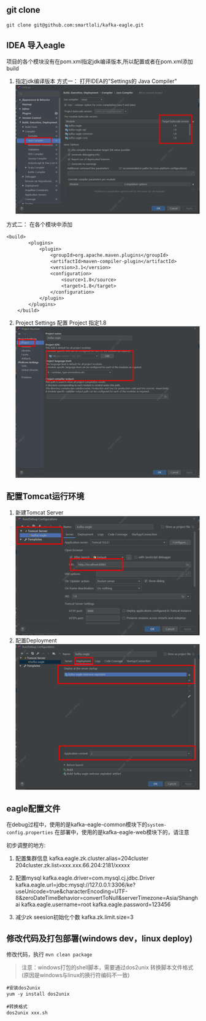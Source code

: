 

## git clone
```
git clone git@github.com:smartloli/kafka-eagle.git
```
## IDEA 导入eagle

项目的各个模块没有在pom.xml指定jdk编译版本,所以配置或者在pom.xml添加build
1. 指定jdk编译版本
方式一：
打开IDEA的"Settings的 Java Compiler"
![Settings配置](images/Settings配置.png)

方式二： 
在各个模块中添加
```
<build>
        <plugins>
            <plugin>
                <groupId>org.apache.maven.plugins</groupId>
                <artifactId>maven-compiler-plugin</artifactId>
                <version>3.1</version>
                <configuration>
                    <source>1.8</source>
                    <target>1.8</target>
                </configuration>
            </plugin>
        </plugins>
    </build>
```

2. Project Settings 配置
Project 指定1.8
![ProjectSettings_JDK配置](images/ProjectSettings_JDK配置.png)

## 配置Tomcat运行环境
1. 新建Tomcat Server
![Tomcat配置01](images/Tomcat配置01.png)
2. 配置Deployment
![Tomcat配置02](images/Tomcat配置02.png)

## eagle配置文件
在debug过程中，使用的是kafka-eagle-common模块下的`system-config.properties`
在部署中，使用的是kafka-eagle-web模块下的，请注意

初步调整的地方: 

1) 配置集群信息
kafka.eagle.zk.cluster.alias=204cluster
204cluster.zk.list=xxx.xxx.66.204:2181/xxxxx

2) 配置mysql
kafka.eagle.driver=com.mysql.cj.jdbc.Driver
kafka.eagle.url=jdbc:mysql://127.0.0.1:3306/ke?useUnicode=true&characterEncoding=UTF-8&zeroDateTimeBehavior=convertToNull&serverTimezone=Asia/Shanghai
kafka.eagle.username=root
kafka.eagle.password=123456

3) 减少zk seesion初始化个数
kafka.zk.limit.size=3



## 修改代码及打包部署(windows dev，linux deploy)
修改代码，执行 `mvn clean package` 

>注意：windows打包的shell脚本，需要通过dos2unix 转换脚本文件格式(原因是windows与linux的换行符编码不一致)

```
#安装dos2unix
yum -y install dos2unix

#转换格式
dos2unix xxx.sh
```

